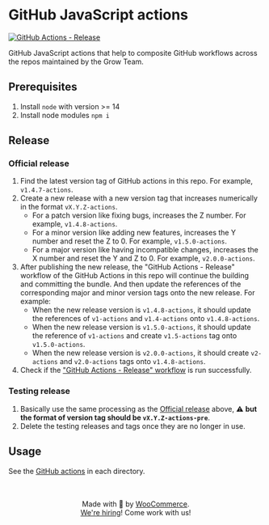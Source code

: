 # GitHub JavaScript actions

[![GitHub Actions - Release](https://github.com/woocommerce/grow/actions/workflows/github-actions-release.yml/badge.svg)](https://github.com/woocommerce/grow/actions/workflows/github-actions-release.yml)

GitHub JavaScript actions that help to composite GitHub workflows across the repos maintained by the Grow Team.

## Prerequisites

1. Install `node` with version >= 14
1. Install node modules `npm i`

## Release

### Official release

1. Find the latest version tag of GitHub actions in this repo. For example, `v1.4.7-actions`.
1. Create a new release with a new version tag that increases numerically in the format `vX.Y.Z-actions`.
   - For a patch version like fixing bugs, increases the Z number. For example, `v1.4.8-actions`.
   - For a minor version like adding new features, increases the Y number and reset the Z to 0. For example, `v1.5.0-actions`.
   - For a major version like having incompatible changes, increases the X number and reset the Y and Z to 0. For example, `v2.0.0-actions`.
1. After publishing the new release, the "GitHub Actions - Release" workflow of the GitHub Actions in this repo will continue the building and committing the bundle. And then update the references of the corresponding major and minor version tags onto the new release. For example:
   - When the new release version is `v1.4.8-actions`, it should update the references of `v1-actions` and `v1.4-actions` onto `v1.4.8-actions`.
   - When the new release version is `v1.5.0-actions`, it should update the reference of `v1-actions` and create `v1.5-actions` tag onto `v1.5.0-actions`.
   - When the new release version is `v2.0.0-actions`, it should create `v2-actions` and `v2.0-actions` tags onto `v1.4.8-actions`.
1. Check if the ["GitHub Actions - Release" workflow](https://github.com/woocommerce/grow/actions/workflows/github-actions-release.yml) is run successfully.

### Testing release

1. Basically use the same processing as the [Official release](#official-release) above, :warning: **but the format of version tag should be `vX.Y.Z-actions-pre`**.
1. Delete the testing releases and tags once they are no longer in use.

## Usage

See the [GitHub actions](../../../github-actions) in each directory.

<p align="center">
	<br/><br/>
	Made with 💜 by <a href="https://woocommerce.com/">WooCommerce</a>.<br/>
	<a href="https://woocommerce.com/careers/">We're hiring</a>! Come work with us!
</p>
